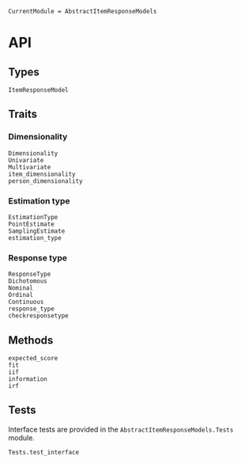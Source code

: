 ```@meta
CurrentModule = AbstractItemResponseModels
```

# API
## Types
```@docs
ItemResponseModel
```

## Traits
### Dimensionality
```@docs
Dimensionality
Univariate
Multivariate
item_dimensionality
person_dimensionality
```

### Estimation type
```@docs
EstimationType
PointEstimate
SamplingEstimate
estimation_type
```

### Response type
```@docs
ResponseType
Dichotomous
Nominal
Ordinal
Continuous
response_type
checkresponsetype
```

## Methods
```@docs
expected_score
fit
iif
information
irf
```

## Tests
Interface tests are provided in the `AbstractItemResponseModels.Tests` module. 

```@docs
Tests.test_interface
```
